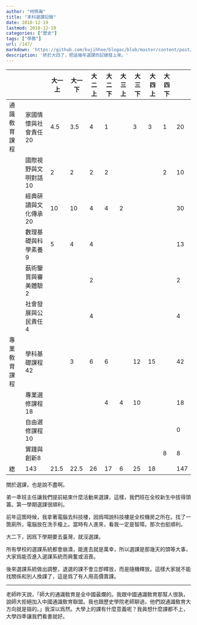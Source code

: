 ```yaml
---
author: "柯棋瀚"
title: "本科選課記錄"
date: 2018-12-19
lastmod: 2018-12-19
categories: ["歷史"]
tags: ["學務"]
url: /147/
markdown: 'https://github.com/kujihhoe/blogac/blob/master/content/post/147選課.md' 
description: '終於大四了，把這幾年選課的記錄發上來。'
---
```


|              |                       | 大一上 | 大一下 | 大二上 | 大二下 | 大三上 | 大三下 | 大四上 | 大四下 |      |
| ------------ | --------------------- | ------ | ------ | ------ | ------ | ------ | ------ | ------ | ------ | ---- |
| 通識敎育課程 | 家國情懷與社會責任 20 | 4.5    | 3.5    | 4      | 1      |        | 3      | 3      | 1      | 20   |
|              | 國際視野與文明對話 10 | 2      | 2      | 2      | 2      |        |        |        | 2      | 10   |
|              | 經典硏讀與文化傳承 20 | 10     | 10     | 4      | 4      | 2      |        |        |        | 30   |
|              | 數理基礎與科學素養 9  | 5      | 4      | 4      |        |        |        |        |        | 13   |
|              | 蓺術鑒賞與審美體驗 2  |        |        | 2      |        |        |        |        |        | 2    |
|              | 社會發展與公民責任 4  |        |        | 4      |        |        |        |        |        | 4    |
| 專業敎育課程 | 學科基礎課程 42       |        | 3      | 6      | 6      |        | 12     | 15     |        | 42   |
|              | 專業選修課程 18       |        |        |        | 4      | 4      | 10     |        |        | 18   |
|              | 自由選修課程 10       |        |        |        |        |        |        |        |        | 0    |
|              | 實踐與創新8           |        |        |        |        |        |        |        | 8      | 8    |
| 緫           | 143                   | 21.5   | 22.5   | 26     | 17     | 6      | 25     | 18     |        | 147  |

關於選課，也是說不盡啊。

弟一秊班主任讓我們提前結束什麼活動來選課，這樣，我們班在全校新生中拔得頭籌。第一學期選課很順利。

前年這箇時候，我拿著電腦去科技樓，因爲咡說科技樓是全校機房之所在。找了一箇廁所，電腦放在洗手檯上。當時有人進來，看我一定是智障。那次也挺順利。

大二下，因爲下學期要去臺灣，就沒選課。

所有學校的選課系統都會崩潰，能進去就是萬幸，所以選課是那幾天的頭等大事，大家爲能否進入選課系統而興奮或沮喪。

後來選課系統做出調整，退選的課不會立卽釋放，而是隨機釋放。這樣大家就不能找關係和別人換課了，這是爲了有人用高價賣課。

<hr>

老師昨天說，「師大的通識敎育是全中國最爛的。我跟中國通識敎育那幫人很孰，說師大拒絕加入中國通識敎育聯盟。我也跟歷史學院老師聊過，他們說通識敎育大方向就是䥘的。」我深以爲然。大學上的課有什麼意義呢？我眞想什麼課都不上，大學四秊讓我們看書就好。